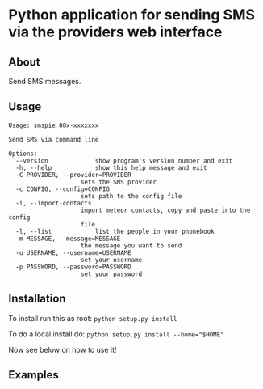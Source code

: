 Python application for sending SMS via the providers web interface
========================================================================

About
------------
Send SMS messages.

Usage
------------

	Usage: smspie 08x-xxxxxxx

	Send SMS via command line

	Options:
	  --version             show program's version number and exit
	  -h, --help            show this help message and exit
	  -C PROVIDER, --provider=PROVIDER
		                sets the SMS provider
	  -c CONFIG, --config=CONFIG
		                sets path to the config file
	  -i, --import-contacts
		                import meteor contacts, copy and paste into the config
		                file
	  -l, --list            list the people in your phonebook
	  -m MESSAGE, --message=MESSAGE
		                the message you want to send
	  -u USERNAME, --username=USERNAME
		                set your username
	  -p PASSWORD, --password=PASSWORD
		                set your password

Installation
------------
To install run this as root: `python setup.py install`

To do a local install do: `python setup.py install --home="$HOME"`

Now see below on how to use it!

Examples
------------

